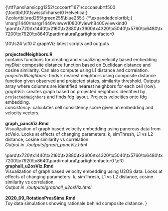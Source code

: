 {\rtf1\ansi\ansicpg1252\cocoartf1671\cocoasubrtf500
{\fonttbl\f0\fswiss\fcharset0 Helvetica;}
{\colortbl;\red255\green255\blue255;}
{\*\expandedcolortbl;;}
\margl1440\margr1440\vieww10800\viewh8400\viewkind0
\pard\tx720\tx1440\tx2160\tx2880\tx3600\tx4320\tx5040\tx5760\tx6480\tx7200\tx7920\tx8640\pardirnatural\partightenfactor0

\f0\fs24 \cf0 # graphViz latest scripts and outputs \
\
**projectedNeighbors.R**  \
contains functions for creating and visualizing velocity based embedding  \
*myDist:* composite distance function based on Euclidean distance and cosine similarity. Can also compute using L1 distance and correlation.  \
*projectedNeighbors:* finds k nearest neighbors using composite distance function given observed and projected states, similarity threshold. Outputs array where columns are identified nearest neighbors for each cell (row).  \
*graphViz:* creates graph based on projected neighbors identified by `projectedNeighbors` and finds fdg layout. Projects velocities onto fdg embedding.   \
*consistency:* calculates cell consistency score given an embedding and velocity vectors.  \
\
**graph_pancViz.Rmd**  \
Visualization of graph based velocity embedding using pancreas data from scVelo. Looks at effects of changing parameters: k, simThresh, L1 vs L2 distance, cosine similarity vs correlation.\
*Output in ./outputs/graph_pancViz.html*\
\
\pard\tx720\tx1440\tx2160\tx2880\tx3600\tx4320\tx5040\tx5760\tx6480\tx7200\tx7920\tx8640\pardirnatural\partightenfactor0
\cf0 **graphall_u2osViz.Rmd**  \
Visualization of graph based velocity embedding using U2OS data. Looks at effects of changing parameters: k, simThresh, L1 vs L2 distance, cosine similarity vs correlation.\
*Output in ./outputs/graphall_u2osViz.html*\
\
**2020_09_RotationPresSims.Rmd**\
Toy data simulations showing rationale behind composite distance. }